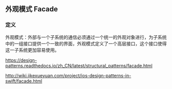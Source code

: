 外观模式 Facade
--------


### 定义

外观模式：外部与一个子系统的通信必须通过一个统一的外观对象进行，为子系统中的一组接口提供一个一致的界面，外观模式定义了一个高层接口，这个接口使得这一子系统更加容易使用。



https://design-patterns.readthedocs.io/zh_CN/latest/structural_patterns/facade.html


http://wiki.jikexueyuan.com/project/ios-design-patterns-in-swift/facade.html
